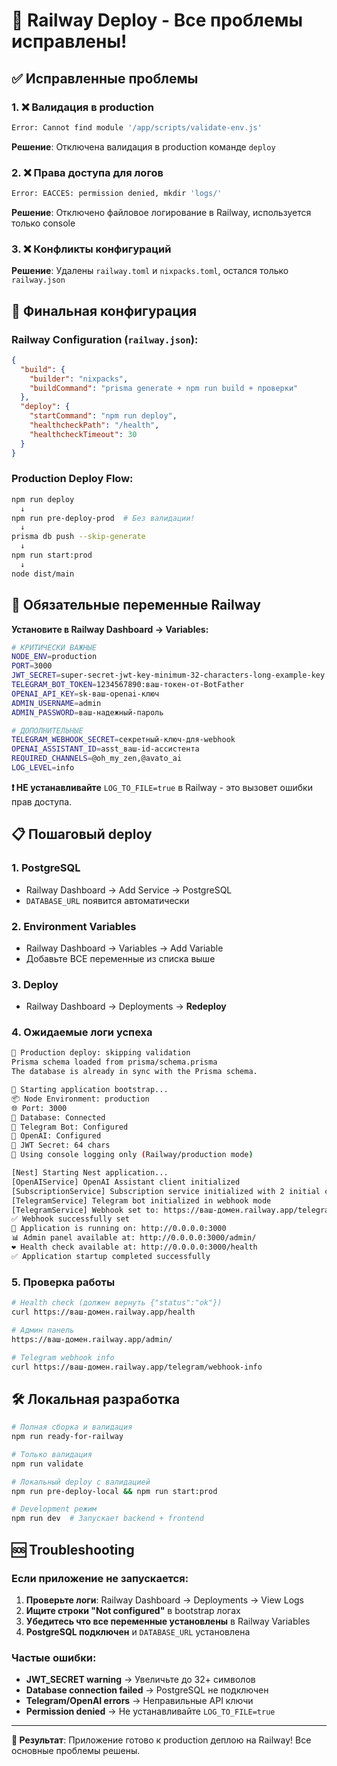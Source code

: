 # 🎉 Railway Deploy - Все проблемы исправлены!

## ✅ Исправленные проблемы

### 1. ❌ Валидация в production

```bash
Error: Cannot find module '/app/scripts/validate-env.js'
```

**Решение**: Отключена валидация в production команде `deploy`

### 2. ❌ Права доступа для логов

```bash
Error: EACCES: permission denied, mkdir 'logs/'
```

**Решение**: Отключено файловое логирование в Railway, используется только console

### 3. ❌ Конфликты конфигураций

**Решение**: Удалены `railway.toml` и `nixpacks.toml`, остался только `railway.json`

## 🚀 Финальная конфигурация

### Railway Configuration (`railway.json`):

```json
{
  "build": {
    "builder": "nixpacks",
    "buildCommand": "prisma generate + npm run build + проверки"
  },
  "deploy": {
    "startCommand": "npm run deploy",
    "healthcheckPath": "/health",
    "healthcheckTimeout": 30
  }
}
```

### Production Deploy Flow:

```bash
npm run deploy
  ↓
npm run pre-deploy-prod  # Без валидации!
  ↓
prisma db push --skip-generate
  ↓
npm run start:prod
  ↓
node dist/main
```

## 🔑 Обязательные переменные Railway

**Установите в Railway Dashboard → Variables:**

```bash
# КРИТИЧЕСКИ ВАЖНЫЕ
NODE_ENV=production
PORT=3000
JWT_SECRET=super-secret-jwt-key-minimum-32-characters-long-example-key
TELEGRAM_BOT_TOKEN=1234567890:ваш-токен-от-BotFather
OPENAI_API_KEY=sk-ваш-openai-ключ
ADMIN_USERNAME=admin
ADMIN_PASSWORD=ваш-надежный-пароль

# ДОПОЛНИТЕЛЬНЫЕ
TELEGRAM_WEBHOOK_SECRET=секретный-ключ-для-webhook
OPENAI_ASSISTANT_ID=asst_ваш-id-ассистента
REQUIRED_CHANNELS=@oh_my_zen,@avato_ai
LOG_LEVEL=info
```

**❗ НЕ устанавливайте** `LOG_TO_FILE=true` в Railway - это вызовет ошибки прав доступа.

## 📋 Пошаговый deploy

### 1. PostgreSQL

- Railway Dashboard → Add Service → PostgreSQL
- `DATABASE_URL` появится автоматически

### 2. Environment Variables

- Railway Dashboard → Variables → Add Variable
- Добавьте ВСЕ переменные из списка выше

### 3. Deploy

- Railway Dashboard → Deployments → **Redeploy**

### 4. Ожидаемые логи успеха

```bash
🔧 Production deploy: skipping validation
Prisma schema loaded from prisma/schema.prisma
The database is already in sync with the Prisma schema.

🔧 Starting application bootstrap...
📦 Node Environment: production
🌐 Port: 3000
💾 Database: Connected
🤖 Telegram Bot: Configured
🧠 OpenAI: Configured
🔐 JWT Secret: 64 chars
📝 Using console logging only (Railway/production mode)

[Nest] Starting Nest application...
[OpenAIService] OpenAI Assistant client initialized
[SubscriptionService] Subscription service initialized with 2 initial channels
[TelegramService] Telegram bot initialized in webhook mode
[TelegramService] Webhook set to: https://ваш-домен.railway.app/telegram/webhook
✅ Webhook successfully set
🚀 Application is running on: http://0.0.0.0:3000
📊 Admin panel available at: http://0.0.0.0:3000/admin/
❤️ Health check available at: http://0.0.0.0:3000/health
✅ Application startup completed successfully
```

### 5. Проверка работы

```bash
# Health check (должен вернуть {"status":"ok"})
curl https://ваш-домен.railway.app/health

# Админ панель
https://ваш-домен.railway.app/admin/

# Telegram webhook info
curl https://ваш-домен.railway.app/telegram/webhook-info
```

## 🛠️ Локальная разработка

```bash
# Полная сборка и валидация
npm run ready-for-railway

# Только валидация
npm run validate

# Локальный deploy с валидацией
npm run pre-deploy-local && npm run start:prod

# Development режим
npm run dev  # Запускает backend + frontend
```

## 🆘 Troubleshooting

### Если приложение не запускается:

1. **Проверьте логи**: Railway Dashboard → Deployments → View Logs
2. **Ищите строки "Not configured"** в bootstrap логах
3. **Убедитесь что все переменные установлены** в Railway Variables
4. **PostgreSQL подключен** и `DATABASE_URL` установлена

### Частые ошибки:

- **JWT_SECRET warning** → Увеличьте до 32+ символов
- **Database connection failed** → PostgreSQL не подключен
- **Telegram/OpenAI errors** → Неправильные API ключи
- **Permission denied** → Не устанавливайте `LOG_TO_FILE=true`

---

**🎯 Результат**: Приложение готово к production деплою на Railway! Все основные проблемы решены.
